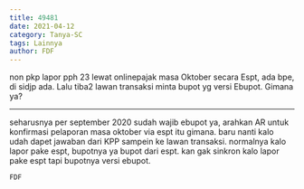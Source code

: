 ```yaml
---
title: 49481
date: 2021-04-12
category: Tanya-SC
tags: Lainnya
author: FDF
---
```


non pkp lapor pph 23 lewat onlinepajak masa Oktober secara Espt, ada bpe, di sidjp ada. Lalu tiba2 lawan transaksi minta bupot yg versi Ebupot. Gimana ya?

---

seharusnya per september 2020 sudah wajib ebupot ya, arahkan AR untuk konfirmasi pelaporan masa oktober via espt itu gimana. baru nanti kalo udah dapet jawaban dari KPP sampein ke lawan transaksi. normalnya kalo lapor pake espt, bupotnya ya bupot dari espt. kan gak sinkron kalo lapor pake espt tapi bupotnya versi ebupot.

`FDF`
